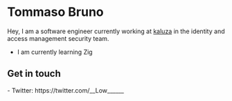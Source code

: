 <h1>Tommaso Bruno</h1>

Hey, I am a software engineer currently working at [kaluza](https://www.kaluza.com) in the identity and access management security team.

- I am currently learning Zig


<h2>Get in touch</h2>
- Twitter: https://twitter.com/__Low______
